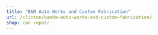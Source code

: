 ```yaml
---
title: "B&M Auto Works and Custom Fabrication"
url: /clinton/bandm-auto-works-and-custom-fabrication/
shop: car repair
---
```

